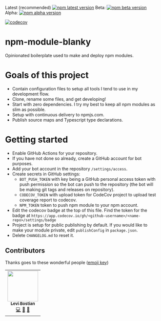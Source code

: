 [npm]: https://www.npmjs.com/package/levibostian/npm-module-blanky

Latest (recommended) [![npm latest version](https://img.shields.io/npm/v/levibostian/npm-module-blanky/latest.svg)][npm]
Beta: [![npm beta version](https://img.shields.io/npm/v/levibostian/npm-module-blanky/beta.svg)][npm]
Alpha: [![npm alpha version](https://img.shields.io/npm/v/levibostian/npm-module-blanky/alpha.svg)][npm]

[![codecov](https://codecov.io/gh/levibostian/npm-module-blanky/branch/main/graph/badge.svg?token=XXXXXXX)](https://codecov.io/gh/levibostian/npm-module-blanky)

# npm-module-blanky

Opinionated boilerplate used to make and deploy npm modules.

# Goals of this project

- Contain configuration files to setup all tools I tend to use in my development flow.
- Clone, rename some files, and get developing!
- Start with zero dependencies. I try my best to keep all npm modules as slim as possible.
- Setup with continuous delivery to npmjs.com.
- Publish source maps and Typescript type declarations.

# Getting started

- Enable GitHub Actions for your repository.
- If you have not done so already, create a GitHub account for bot purposes.
- Add your bot account in the repository `/settings/access`.
- Create secrets in GitHub settings:
  - `BOT_PUSH_TOKEN` with key being a GitHub personal access token with push permission so the bot can push to the repository (the bot will be making git tags and releases on repository).
  - `CODECOV_TOKEN` with upload token for CodeCov project to upload test coverage report to codecov.
  - `NPM_TOKEN` token to push npm module to your npm account.
- Edit the codecov badge at the top of this file. Find the token for the badge at `https://app.codecov.io/gh/<github-username>/<name-repo>/settings/badge`
- Project is setup for public publishing by default. If you would like to make your module private, edit `publishConfig` in `package.json`.
- Delete `CHANGELOG.md` to reset it.

## Contributors

Thanks goes to these wonderful people ([emoji key](https://allcontributors.org/docs/en/emoji-key))

<!-- ALL-CONTRIBUTORS-LIST:START - Do not remove or modify this section -->
<!-- prettier-ignore-start -->
<!-- markdownlint-disable -->
<table>
  <tr>
    <td align="center"><a href="https://github.com/levibostian"><img src="https://avatars1.githubusercontent.com/u/2041082?v=4" width="100px;" alt=""/><br /><sub><b>Levi Bostian</b></sub></a><br /><a href="https://github.com/levibostian/npm-module-blanky/commits?author=levibostian" title="Code">💻</a> <a href="https://github.com/levibostian/npm-module-blanky/commits?author=levibostian" title="Documentation">📖</a> <a href="#maintenance-levibostian" title="Maintenance">🚧</a></td>
  </tr>
</table>

<!-- markdownlint-enable -->
<!-- prettier-ignore-end -->

<!-- ALL-CONTRIBUTORS-LIST:END -->
